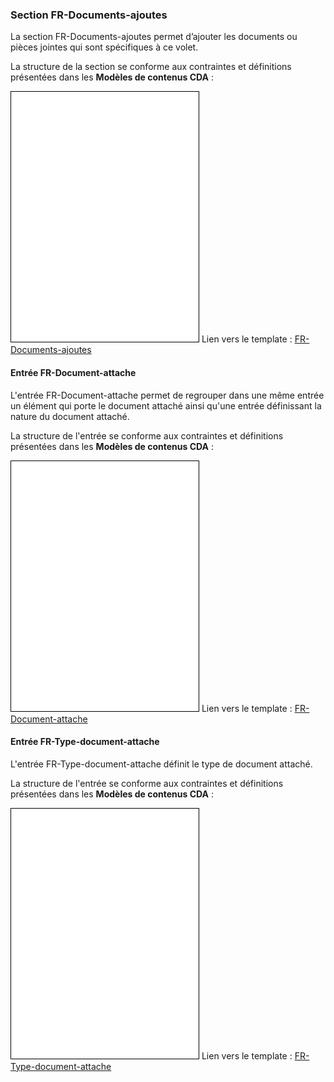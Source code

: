 ### Section FR-Documents-ajoutes

La section FR-Documents-ajoutes permet d’ajouter les documents ou pièces jointes qui sont spécifiques à ce volet.

La structure de la section se conforme aux contraintes et définitions présentées dans les **Modèles de contenus CDA** :

<iframe src="./cda/tmp-1.2.250.1.213.1.1.2.37-DYNAMIC.html" height="400" id="FR-Documents-ajoutes" style="border: 1px solid black" sandbox="allow-same-origin allow-scripts"></iframe>
Lien vers le template : <a href="./cda/tmp-1.2.250.1.213.1.1.2.37-DYNAMIC.html" target="_blank">FR-Documents-ajoutes</a>

<br>

#### Entrée FR-Document-attache

L'entrée FR-Document-attache permet de regrouper dans une même entrée un élément qui porte le document attaché ainsi qu'une entrée définissant la nature du document attaché.

La structure de l'entrée se conforme aux contraintes et définitions présentées dans les **Modèles de contenus CDA** :

<iframe src="./cda/tmp-1.2.250.1.213.1.1.3.18-DYNAMIC.html" height="400" id="FR-Document-attache" style="border: 1px solid black" sandbox="allow-same-origin allow-scripts"></iframe>
Lien vers le template : <a href="./cda/tmp-1.2.250.1.213.1.1.3.18-DYNAMIC.html" target="_blank">FR-Document-attache</a>

<br>

#### Entrée FR-Type-document-attache

L'entrée FR-Type-document-attache définit le type de document attaché.

La structure de l'entrée se conforme aux contraintes et définitions présentées dans les **Modèles de contenus CDA** :

<iframe src="./cda/tmp-1.2.250.1.213.1.1.3.48.18-DYNAMIC.html" height="400" id="FR-Type-document-attache" style="border: 1px solid black" sandbox="allow-same-origin allow-scripts"></iframe>
Lien vers le template : <a href="./cda/tmp-1.2.250.1.213.1.1.3.48.18-DYNAMIC.html" target="_blank">FR-Type-document-attache</a>

<br>